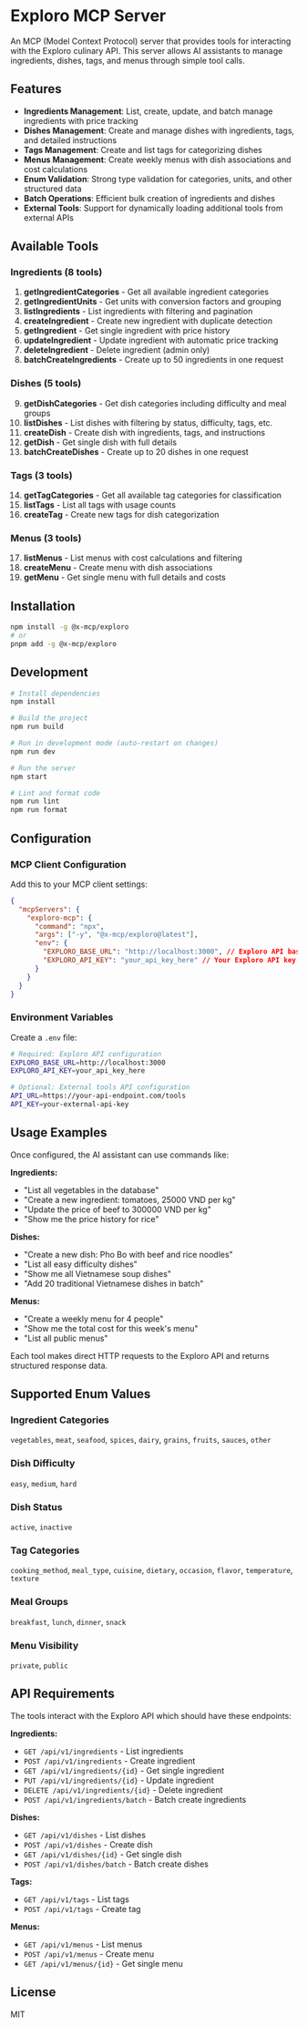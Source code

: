 # Exploro MCP Server

An MCP (Model Context Protocol) server that provides tools for interacting with the Exploro culinary API. This server allows AI assistants to manage ingredients, dishes, tags, and menus through simple tool calls.

## Features

- **Ingredients Management**: List, create, update, and batch manage ingredients with price tracking
- **Dishes Management**: Create and manage dishes with ingredients, tags, and detailed instructions
- **Tags Management**: Create and list tags for categorizing dishes
- **Menus Management**: Create weekly menus with dish associations and cost calculations
- **Enum Validation**: Strong type validation for categories, units, and other structured data
- **Batch Operations**: Efficient bulk creation of ingredients and dishes
- **External Tools**: Support for dynamically loading additional tools from external APIs

## Available Tools

### Ingredients (8 tools)

1. **getIngredientCategories** - Get all available ingredient categories
2. **getIngredientUnits** - Get units with conversion factors and grouping
3. **listIngredients** - List ingredients with filtering and pagination
4. **createIngredient** - Create new ingredient with duplicate detection
5. **getIngredient** - Get single ingredient with price history
6. **updateIngredient** - Update ingredient with automatic price tracking
7. **deleteIngredient** - Delete ingredient (admin only)
8. **batchCreateIngredients** - Create up to 50 ingredients in one request

### Dishes (5 tools)

9. **getDishCategories** - Get dish categories including difficulty and meal groups
10. **listDishes** - List dishes with filtering by status, difficulty, tags, etc.
11. **createDish** - Create dish with ingredients, tags, and instructions
12. **getDish** - Get single dish with full details
13. **batchCreateDishes** - Create up to 20 dishes in one request

### Tags (3 tools)

14. **getTagCategories** - Get all available tag categories for classification
15. **listTags** - List all tags with usage counts
16. **createTag** - Create new tags for dish categorization

### Menus (3 tools)

17. **listMenus** - List menus with cost calculations and filtering
18. **createMenu** - Create menu with dish associations
19. **getMenu** - Get single menu with full details and costs

## Installation

```bash
npm install -g @x-mcp/exploro
# or
pnpm add -g @x-mcp/exploro
```

## Development

```bash
# Install dependencies
npm install

# Build the project
npm run build

# Run in development mode (auto-restart on changes)
npm run dev

# Run the server
npm start

# Lint and format code
npm run lint
npm run format
```

## Configuration

### MCP Client Configuration

Add this to your MCP client settings:

```json
{
  "mcpServers": {
    "exploro-mcp": {
      "command": "npx",
      "args": ["-y", "@x-mcp/exploro@latest"],
      "env": {
        "EXPLORO_BASE_URL": "http://localhost:3000", // Exploro API base URL
        "EXPLORO_API_KEY": "your_api_key_here" // Your Exploro API key
      }
    }
  }
}
```

### Environment Variables

Create a `.env` file:

```bash
# Required: Exploro API configuration
EXPLORO_BASE_URL=http://localhost:3000
EXPLORO_API_KEY=your_api_key_here

# Optional: External tools API configuration
API_URL=https://your-api-endpoint.com/tools
API_KEY=your-external-api-key
```

## Usage Examples

Once configured, the AI assistant can use commands like:

**Ingredients:**

- "List all vegetables in the database"
- "Create a new ingredient: tomatoes, 25000 VND per kg"
- "Update the price of beef to 300000 VND per kg"
- "Show me the price history for rice"

**Dishes:**

- "Create a new dish: Pho Bo with beef and rice noodles"
- "List all easy difficulty dishes"
- "Show me all Vietnamese soup dishes"
- "Add 20 traditional Vietnamese dishes in batch"

**Menus:**

- "Create a weekly menu for 4 people"
- "Show me the total cost for this week's menu"
- "List all public menus"

Each tool makes direct HTTP requests to the Exploro API and returns structured response data.

## Supported Enum Values

### Ingredient Categories

`vegetables`, `meat`, `seafood`, `spices`, `dairy`, `grains`, `fruits`, `sauces`, `other`

### Dish Difficulty

`easy`, `medium`, `hard`

### Dish Status

`active`, `inactive`

### Tag Categories

`cooking_method`, `meal_type`, `cuisine`, `dietary`, `occasion`, `flavor`, `temperature`, `texture`

### Meal Groups

`breakfast`, `lunch`, `dinner`, `snack`

### Menu Visibility

`private`, `public`

## API Requirements

The tools interact with the Exploro API which should have these endpoints:

**Ingredients:**

- `GET /api/v1/ingredients` - List ingredients
- `POST /api/v1/ingredients` - Create ingredient
- `GET /api/v1/ingredients/{id}` - Get single ingredient
- `PUT /api/v1/ingredients/{id}` - Update ingredient
- `DELETE /api/v1/ingredients/{id}` - Delete ingredient
- `POST /api/v1/ingredients/batch` - Batch create ingredients

**Dishes:**

- `GET /api/v1/dishes` - List dishes
- `POST /api/v1/dishes` - Create dish
- `GET /api/v1/dishes/{id}` - Get single dish
- `POST /api/v1/dishes/batch` - Batch create dishes

**Tags:**

- `GET /api/v1/tags` - List tags
- `POST /api/v1/tags` - Create tag

**Menus:**

- `GET /api/v1/menus` - List menus
- `POST /api/v1/menus` - Create menu
- `GET /api/v1/menus/{id}` - Get single menu

## License

MIT
